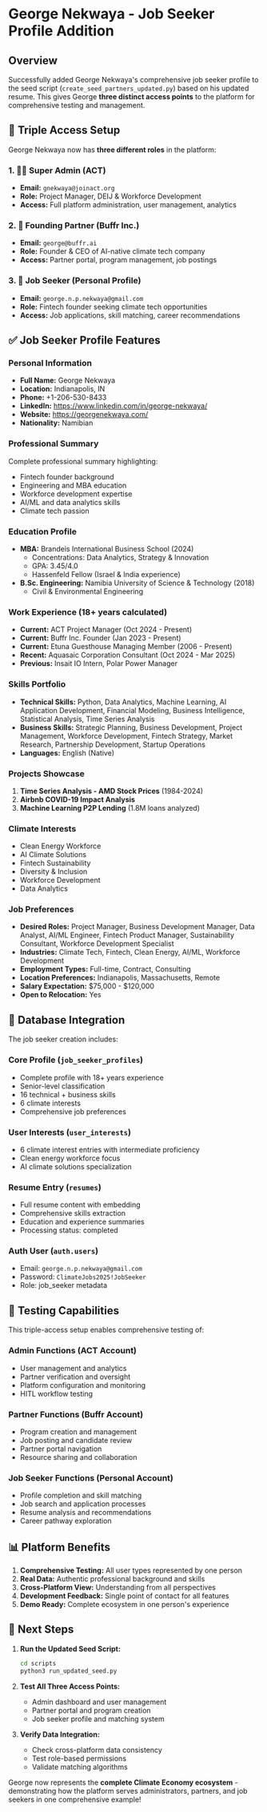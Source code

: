 # George Nekwaya - Job Seeker Profile Addition

## Overview
Successfully added George Nekwaya's comprehensive job seeker profile to the seed script (`create_seed_partners_updated.py`) based on his updated resume. This gives George **three distinct access points** to the platform for comprehensive testing and management.

## 🎯 **Triple Access Setup**

George Nekwaya now has **three different roles** in the platform:

### **1. 👨‍💼 Super Admin** (ACT)
- **Email:** `gnekwaya@joinact.org`
- **Role:** Project Manager, DEIJ & Workforce Development
- **Access:** Full platform administration, user management, analytics

### **2. 🏢 Founding Partner** (Buffr Inc.)
- **Email:** `george@buffr.ai`
- **Role:** Founder & CEO of AI-native climate tech company
- **Access:** Partner portal, program management, job postings

### **3. 👤 Job Seeker** (Personal Profile)
- **Email:** `george.n.p.nekwaya@gmail.com`
- **Role:** Fintech founder seeking climate tech opportunities
- **Access:** Job applications, skill matching, career recommendations

## ✅ **Job Seeker Profile Features**

### **Personal Information**
- **Full Name:** George Nekwaya
- **Location:** Indianapolis, IN
- **Phone:** +1-206-530-8433
- **LinkedIn:** https://www.linkedin.com/in/george-nekwaya/
- **Website:** https://georgenekwaya.com/
- **Nationality:** Namibian

### **Professional Summary**
Complete professional summary highlighting:
- Fintech founder background
- Engineering and MBA education
- Workforce development expertise
- AI/ML and data analytics skills
- Climate tech passion

### **Education Profile**
- **MBA:** Brandeis International Business School (2024)
  - Concentrations: Data Analytics, Strategy & Innovation
  - GPA: 3.45/4.0
  - Hassenfeld Fellow (Israel & India experience)
- **B.Sc. Engineering:** Namibia University of Science & Technology (2018)
  - Civil & Environmental Engineering

### **Work Experience** (18+ years calculated)
- **Current:** ACT Project Manager (Oct 2024 - Present)
- **Current:** Buffr Inc. Founder (Jan 2023 - Present) 
- **Current:** Etuna Guesthouse Managing Member (2006 - Present)
- **Recent:** Aquasaic Corporation Consultant (Oct 2024 - Mar 2025)
- **Previous:** Insait IO Intern, Polar Power Manager

### **Skills Portfolio**
- **Technical Skills:** Python, Data Analytics, Machine Learning, AI Application Development, Financial Modeling, Business Intelligence, Statistical Analysis, Time Series Analysis
- **Business Skills:** Strategic Planning, Business Development, Project Management, Workforce Development, Fintech Strategy, Market Research, Partnership Development, Startup Operations
- **Languages:** English (Native)

### **Projects Showcase**
1. **Time Series Analysis - AMD Stock Prices** (1984-2024)
2. **Airbnb COVID-19 Impact Analysis**
3. **Machine Learning P2P Lending** (1.8M loans analyzed)

### **Climate Interests**
- Clean Energy Workforce
- AI Climate Solutions
- Fintech Sustainability
- Diversity & Inclusion
- Workforce Development
- Data Analytics

### **Job Preferences**
- **Desired Roles:** Project Manager, Business Development Manager, Data Analyst, AI/ML Engineer, Fintech Product Manager, Sustainability Consultant, Workforce Development Specialist
- **Industries:** Climate Tech, Fintech, Clean Energy, AI/ML, Workforce Development
- **Employment Types:** Full-time, Contract, Consulting
- **Location Preferences:** Indianapolis, Massachusetts, Remote
- **Salary Expectation:** $75,000 - $120,000
- **Open to Relocation:** Yes

## 🔧 **Database Integration**

The job seeker creation includes:

### **Core Profile** (`job_seeker_profiles`)
- Complete profile with 18+ years experience
- Senior-level classification
- 16 technical + business skills
- 6 climate interests
- Comprehensive job preferences

### **User Interests** (`user_interests`)
- 6 climate interest entries with intermediate proficiency
- Clean energy workforce focus
- AI climate solutions specialization

### **Resume Entry** (`resumes`)
- Full resume content with embedding
- Comprehensive skills extraction
- Education and experience summaries
- Processing status: completed

### **Auth User** (`auth.users`)
- Email: `george.n.p.nekwaya@gmail.com`
- Password: `ClimateJobs2025!JobSeeker`
- Role: job_seeker metadata

## 🚀 **Testing Capabilities**

This triple-access setup enables comprehensive testing of:

### **Admin Functions** (ACT Account)
- User management and analytics
- Partner verification and oversight
- Platform configuration and monitoring
- HITL workflow testing

### **Partner Functions** (Buffr Account)
- Program creation and management
- Job posting and candidate review
- Partner portal navigation
- Resource sharing and collaboration

### **Job Seeker Functions** (Personal Account)
- Profile completion and skill matching
- Job search and application processes
- Resume analysis and recommendations
- Career pathway exploration

## 📊 **Platform Benefits**

1. **Comprehensive Testing:** All user types represented by one person
2. **Real Data:** Authentic professional background and skills
3. **Cross-Platform View:** Understanding from all perspectives
4. **Development Feedback:** Single point of contact for all features
5. **Demo Ready:** Complete ecosystem in one person's experience

## 🎯 **Next Steps**

1. **Run the Updated Seed Script:**
   ```bash
   cd scripts
   python3 run_updated_seed.py
   ```

2. **Test All Three Access Points:**
   - Admin dashboard and user management
   - Partner portal and program creation
   - Job seeker profile and matching system

3. **Verify Data Integration:**
   - Check cross-platform data consistency
   - Test role-based permissions
   - Validate matching algorithms

George now represents the **complete Climate Economy ecosystem** - demonstrating how the platform serves administrators, partners, and job seekers in one comprehensive example! 
